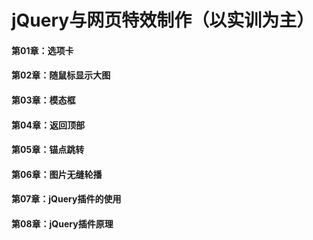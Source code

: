# jQuery与网页特效制作（以实训为主）

#### 第01章：选项卡

#### 第02章：随鼠标显示大图

#### 第03章：模态框

#### 第04章：返回顶部

#### 第05章：锚点跳转

#### 第06章：图片无缝轮播

#### 第07章：jQuery插件的使用

#### 第08章：jQuery插件原理